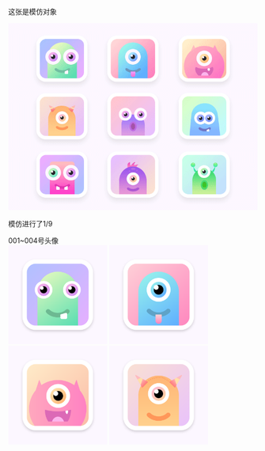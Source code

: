 这张是模仿对象

![Image](https://github.com/yipanyangguang/xdUI/raw/master/001-可爱怪兽头像/模仿对象.png)

模仿进行了1/9

001~004号头像  
<img width="200px" src="https://github.com/yipanyangguang/xdUI/raw/master/001-可爱怪兽头像/001@3x.png" />
<img width="200px" src="https://github.com/yipanyangguang/xdUI/raw/master/001-可爱怪兽头像/002@3x.png" />
<img width="200px" src="https://github.com/yipanyangguang/xdUI/raw/master/001-可爱怪兽头像/003@3x.png" />
<img width="200px" src="https://github.com/yipanyangguang/xdUI/raw/master/001-可爱怪兽头像/004@3x.png" />
